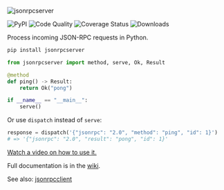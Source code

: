<img
    alt="jsonrpcserver"
    style="margin: 0 auto;"
    src="https://github.com/explodinglabs/jsonrpcserver/blob/main/docs/logo.png?raw=true"
/>

![PyPI](https://img.shields.io/pypi/v/jsonrpcserver.svg)
![Code Quality](https://github.com/explodinglabs/jsonrpcserver/actions/workflows/code-quality.yml/badge.svg)
![Coverage Status](https://coveralls.io/repos/github/explodinglabs/jsonrpcserver/badge.svg?branch=main)
![Downloads](https://img.shields.io/pypi/dw/jsonrpcserver)

Process incoming JSON-RPC requests in Python.

```sh
pip install jsonrpcserver
```

```python
from jsonrpcserver import method, serve, Ok, Result

@method
def ping() -> Result:
    return Ok("pong")

if __name__ == "__main__":
    serve()
```

Or use `dispatch` instead of `serve`:
```python
response = dispatch('{"jsonrpc": "2.0", "method": "ping", "id": 1}')
# => '{"jsonrpc": "2.0", "result": "pong", "id": 1}'
```

[Watch a video on how to use it.](https://www.youtube.com/watch?v=3_BMmgJaFHQ)

Full documentation is in the [wiki](https://github.com/explodinglabs/jsonrpcserver/wiki).

See also: [jsonrpcclient](https://github.com/explodinglabs/jsonrpcclient)

